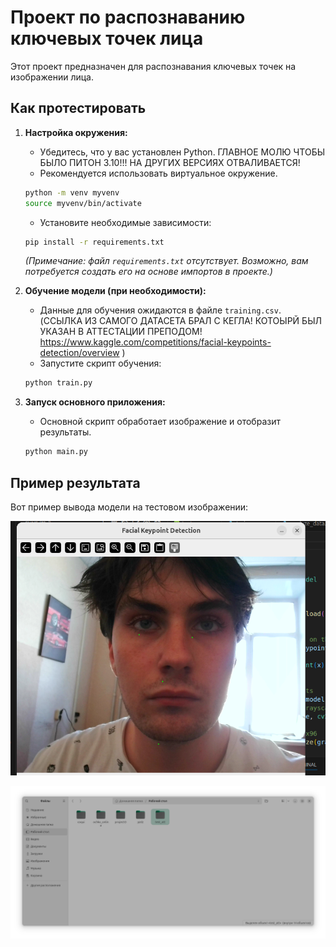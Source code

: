 # Проект по распознаванию ключевых точек лица

Этот проект предназначен для распознавания ключевых точек на изображении лица.

## Как протестировать

1.  **Настройка окружения:**
    *   Убедитесь, что у вас установлен Python. ГЛАВНОЕ МОЛЮ ЧТОБЫ БЫЛО ПИТОН 3.10!!! НА ДРУГИХ ВЕРСИЯХ ОТВАЛИВАЕТСЯ!
    *   Рекомендуется использовать виртуальное окружение.
    ```bash
    python -m venv myvenv
    source myvenv/bin/activate
    ```
    *   Установите необходимые зависимости:
    ```bash
    pip install -r requirements.txt 
    ```
    *(Примечание: файл `requirements.txt` отсутствует. Возможно, вам потребуется создать его на основе импортов в проекте.)*

2.  **Обучение модели (при необходимости):**
    *   Данные для обучения ожидаются в файле `training.csv`.     (ССЫЛКА ИЗ САМОГО ДАТАСЕТА БРАЛ С КЕГЛА! КОТОЫРЙ БЫЛ УКАЗАН В АТТЕСТАЦИИ ПРЕПОДОМ!   https://www.kaggle.com/competitions/facial-keypoints-detection/overview  )
    *   Запустите скрипт обучения:
    ```bash
    python train.py
    ```

3.  **Запуск основного приложения:**
    *   Основной скрипт обработает изображение и отобразит результаты.
    ```bash
    python main.py
    ```

## Пример результата

Вот пример вывода модели на тестовом изображении:

![Результат работы проекта](image.png)


![Рехультат толстой мождели )_](ыыыы.png)
